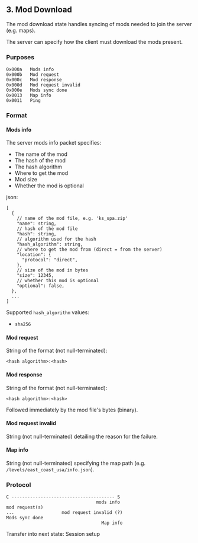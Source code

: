 ## 3. Mod Download

The mod download state handles syncing of mods needed to join the server (e.g. maps).

The server can specify how the client must download the mods present.

### Purposes

```
0x000a   Mods info
0x000b   Mod request
0x000c   Mod response
0x000d   Mod request invalid
0x000e   Mods sync done
0x0013   Map info
0x0011   Ping
```

### Format

#### Mods info

The server mods info packet specifies:

- The name of the mod
- The hash of the mod
- The hash algorithm
- Where to get the mod
- Mod size
- Whether the mod is optional

json:

```json5
[
  {
    // name of the mod file, e.g. 'ks_spa.zip'
    "name": string,
    // hash of the mod file
    "hash": string,
    // algorithm used for the hash
    "hash_algorithm": string,
    // where to get the mod from (direct = from the server)
    "location": {
      "protocol": "direct",
    },
    // size of the mod in bytes
    "size": 12345,
    // whether this mod is optional
    "optional": false,
  },
  ...
]
```

Supported `hash_algorithm` values:

- `sha256`

#### Mod request

String of the format (not null-terminated):

```
<hash algorithm>:<hash>
```

#### Mod response

String of the format (not null-terminated):

```
<hash algorithm>:<hash>
```

Followed immediately by the mod file's bytes (binary).

#### Mod request invalid

String (not null-terminated) detailing the reason for the failure.

#### Map info

String (not null-terminated) specifying the map path (e.g. `/levels/east_coast_usa/info.json`).

### Protocol

```
C --------------------------------------- S
                                  mods info
mod request(s)
...                  mod request invalid (?)
Mods sync done
                                    Map info
```

Transfer into next state: Session setup
